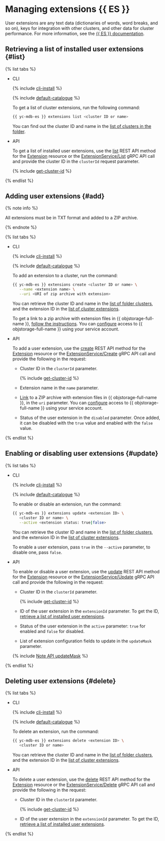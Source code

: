 # Managing extensions {{ ES }}

User extensions are any text data (dictionaries of words, word breaks, and so on), keys for integration with other clusters, and other data for cluster performance. For more information, see the [{{ ES }} documentation](https://www.elastic.co/guide/en/cloud/current/ec-plugins-guide.html).

## Retrieving a list of installed user extensions {#list}

{% list tabs %}

- CLI

   {% include [cli-install](../../_includes/cli-install.md) %}

   {% include [default-catalogue](../../_includes/default-catalogue.md) %}

   To get a list of cluster extensions, run the following command:

   ```bash
   {{ yc-mdb-es }} extensions list <cluster ID or name>
   ```

   You can find out the cluster ID and name in the [list of clusters in the folder](cluster-list.md#list-clusters).

- API

   To get a list of installed user extensions, use the [list](../api-ref/Extension/list.md) REST API method for the [Extension](../api-ref/Extension/index.md) resource or the [ExtensionService/List](../api-ref/grpc/extension_service.md#List) gRPC API call and provide the cluster ID in the `clusterId` request parameter.

   {% include [get-cluster-id](../../_includes/managed-elasticsearch/get-cluster-id.md) %}

{% endlist %}

## Adding user extensions {#add}

{% note info %}

All extensions must be in TXT format and added to a ZIP archive.

{% endnote %}

{% list tabs %}

- CLI

   {% include [cli-install](../../_includes/cli-install.md) %}

   {% include [default-catalogue](../../_includes/default-catalogue.md) %}

   To add an extension to a cluster, run the command:

   ```bash
   {{ yc-mdb-es }} extensions create <cluster ID or name> \
      --name <extension name> \
      --uri <URI of zip archive with extension>
   ```

   You can retrieve the cluster ID and name in the [list of folder clusters](cluster-list.md#list-clusters), and the extension ID in the [list of cluster extensions](#list).

   
   To get a link to a zip archive with extension files in {{ objstorage-full-name }}, [follow the instructions](../../storage/operations/objects/link-for-download.md). You can [configure](./s3-access.md) access to {{ objstorage-full-name }} using your service account.


- API

   To add a user extension, use the [create](../api-ref/Extension/create.md) REST API method for the [Extension](../api-ref/Extension/index.md) resource or the [ExtensionService/Create](../api-ref/grpc/extension_service.md#Create) gRPC API call and provide the following in the request:
   * Cluster ID in the `clusterId` parameter.

      {% include [get-cluster-id](../../_includes/managed-elasticsearch/get-cluster-id.md) %}

   * Extension name in the `name` parameter.

   
   * [Link](../../storage/operations/objects/link-for-download.md) to a ZIP archive with extension files in {{ objstorage-full-name }}, in the `uri` parameter. You can [configure](./s3-access.md) access to {{ objstorage-full-name }} using your service account.


   * Status of the user extension in the `disabled` parameter. Once added, it can be disabled with the `true` value and enabled with the `false` value.

{% endlist %}

## Enabling or disabling user extensions {#update}

{% list tabs %}

- CLI

   {% include [cli-install](../../_includes/cli-install.md) %}

   {% include [default-catalogue](../../_includes/default-catalogue.md) %}

   To enable or disable an extension, run the command:

   ```bash
   {{ yc-mdb-es }} extensions update <extension ID> \
      <cluster ID or name> \
      --active <extension status: true|false>
   ```

   You can retrieve the cluster ID and name in the [list of folder clusters](cluster-list.md#list-clusters), and the extension ID in the [list of cluster extensions](#list).

   To enable a user extension, pass `true` in the `--active` parameter, to disable one, pass `false`.

- API

   To enable or disable a user extension, use the [update](../api-ref/Extension/update.md) REST API method for the [Extension](../api-ref/Extension/index.md) resource or the [ExtensionService/Update](../api-ref/grpc/extension_service.md#Update) gRPC API call and provide the following in the request:

   * Cluster ID in the `clusterId` parameter.

      {% include [get-cluster-id](../../_includes/managed-elasticsearch/get-cluster-id.md) %}

   * ID of the user extension in the `extensionId` parameter. To get the ID, [retrieve a list of installed user extensions](#list).
   * Status of the user extension in the `active` parameter: `true` for enabled and `false` for disabled.
   * List of extension configuration fields to update in the `updateMask` parameter.

   {% include [Note API updateMask](../../_includes/note-api-updatemask.md) %}

{% endlist %}

## Deleting user extensions {#delete}

{% list tabs %}

- CLI

   {% include [cli-install](../../_includes/cli-install.md) %}

   {% include [default-catalogue](../../_includes/default-catalogue.md) %}

   To delete an extension, run the command:

   ```bash
   {{ yc-mdb-es }} extensions delete <extension ID> \
      <cluster ID or name>
   ```

   You can retrieve the cluster ID and name in the [list of folder clusters](cluster-list.md#list-clusters), and the extension ID in the [list of cluster extensions](#list).

- API

   To delete a user extension, use the [delete](../api-ref/Extension/delete.md) REST API method for the [Extension](../api-ref/Extension/index.md) resource or the [ExtensionService/Delete](../api-ref/grpc/extension_service.md#Delete) gRPC API call and provide the following in the request:

   * Cluster ID in the `clusterId` parameter.

      {% include [get-cluster-id](../../_includes/managed-elasticsearch/get-cluster-id.md) %}

   * ID of the user extension in the `extensionId` parameter. To get the ID, [retrieve a list of installed user extensions](#list).

{% endlist %}
